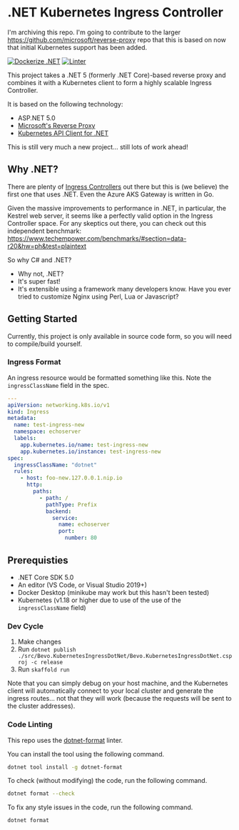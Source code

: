 # .NET Kubernetes Ingress Controller

I'm archiving this repo. I'm going to contribute to the larger https://github.com/microsoft/reverse-proxy repo that this is based on now that initial Kubernetes support has been added.

[![Dockerize .NET](https://github.com/dpbevin/kubernetes-ingress-dotnet/actions/workflows/dotnet.yml/badge.svg)](https://github.com/dpbevin/kubernetes-ingress-dotnet/actions/workflows/dotnet.yml) [![Linter](https://github.com/dpbevin/kubernetes-ingress-dotnet/actions/workflows/lint.yml/badge.svg)](https://github.com/dpbevin/kubernetes-ingress-dotnet/actions/workflows/lint.yml)

This project takes a .NET 5 (formerly .NET Core)-based reverse proxy and combines it with a Kubernetes client to form a highly scalable Ingress Controller.

It is based on the following technology:

- ASP.NET 5.0
- [Microsoft's Reverse Proxy](https://microsoft.github.io/reverse-proxy/articles/getting_started.html)
- [Kubernetes API Client for .NET](https://github.com/kubernetes-client/csharp)

This is still very much a new project... still lots of work ahead!

## Why .NET?

There are plenty of [Ingress Controllers](https://kubernetes.io/docs/concepts/services-networking/ingress-controllers/) out there but this is (we believe) the first one that uses .NET. Even the Azure AKS Gateway is written in Go.

Given the massive improvements to performance in .NET, in particular, the Kestrel web server, it seems like a perfectly valid option in the Ingress Controller space.
For any skeptics out there, you can check out this independent benchmark: https://www.techempower.com/benchmarks/#section=data-r20&hw=ph&test=plaintext

So why C# and .NET?

- Why not, .NET?
- It's super fast!
- It's extensible using a framework many developers know. Have you ever tried to customize Nginx using Perl, Lua or Javascript?

## Getting Started

Currently, this project is only available in source code form, so you will need to compile/build yourself.

### Ingress Format

An ingress resource would be formatted something like this. Note the `ingressClassName` field in the spec.

```yaml
---
apiVersion: networking.k8s.io/v1
kind: Ingress
metadata:
  name: test-ingress-new
  namespace: echoserver
  labels:
    app.kubernetes.io/name: test-ingress-new
    app.kubernetes.io/instance: test-ingress-new
spec:
  ingressClassName: "dotnet"
  rules:
    - host: foo-new.127.0.0.1.nip.io
      http:
        paths:
          - path: /
            pathType: Prefix
            backend:
              service:
                name: echoserver
                port:
                  number: 80
```

## Prerequisties

- .NET Core SDK 5.0
- An editor (VS Code, or Visual Studio 2019+)
- Docker Desktop (minikube may work but this hasn't been tested)
- Kubernetes (v1.18 or higher due to use of the use of the `ingressClassName` field)

### Dev Cycle

1. Make changes
1. Run `dotnet publish ./src/Bevo.KubernetesIngressDotNet/Bevo.KubernetesIngressDotNet.csproj -c release`
1. Run `skaffold run`

Note that you can simply debug on your host machine, and the Kubernetes client will automatically connect to your local cluster and generate the ingress routes... not that they will work (because the requests will be sent to the cluster addresses).

### Code Linting

This repo uses the [dotnet-format](https://github.com/dotnet/format) linter.

You can install the tool using the following command.

```bash
dotnet tool install -g dotnet-format
```

To check (without modifying) the code, run the following command.

```bash
dotnet format --check
```

To fix any style issues in the code, run the following command.

```bash
dotnet format
```
